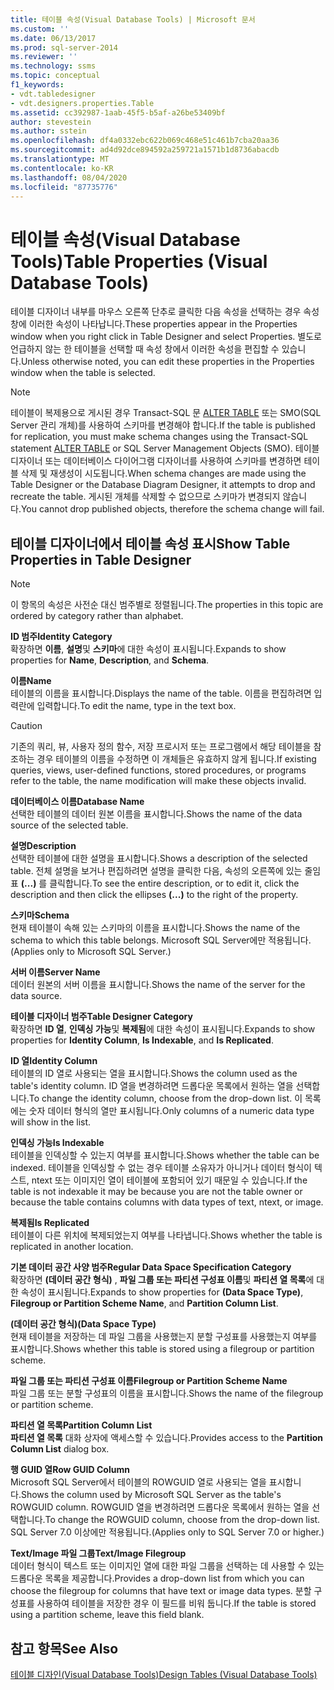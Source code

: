 ```yaml
---
title: 테이블 속성(Visual Database Tools) | Microsoft 문서
ms.custom: ''
ms.date: 06/13/2017
ms.prod: sql-server-2014
ms.reviewer: ''
ms.technology: ssms
ms.topic: conceptual
f1_keywords:
- vdt.tabledesigner
- vdt.designers.properties.Table
ms.assetid: cc392987-1aab-45f5-b5af-a26be53409bf
author: stevestein
ms.author: sstein
ms.openlocfilehash: df4a0332ebc622b069c468e51c461b7cba20aa36
ms.sourcegitcommit: ad4d92dce894592a259721a1571b1d8736abacdb
ms.translationtype: MT
ms.contentlocale: ko-KR
ms.lasthandoff: 08/04/2020
ms.locfileid: "87735776"
---
```

# <a name="table-properties-visual-database-tools"></a><span data-ttu-id="cda79-102">테이블 속성(Visual Database Tools)</span><span class="sxs-lookup"><span data-stu-id="cda79-102">Table Properties (Visual Database Tools)</span></span>
  <span data-ttu-id="cda79-103">테이블 디자이너 내부를 마우스 오른쪽 단추로 클릭한 다음 속성을 선택하는 경우 속성 창에 이러한 속성이 나타납니다.</span><span class="sxs-lookup"><span data-stu-id="cda79-103">These properties appear in the Properties window when you right click in Table Designer and select Properties.</span></span> <span data-ttu-id="cda79-104">별도로 언급하지 않는 한 테이블을 선택할 때 속성 창에서 이러한 속성을 편집할 수 있습니다.</span><span class="sxs-lookup"><span data-stu-id="cda79-104">Unless otherwise noted, you can edit these properties in the Properties window when the table is selected.</span></span>  
  
> [!NOTE]  
>  <span data-ttu-id="cda79-105">테이블이 복제용으로 게시된 경우 Transact-SQL 문 [ALTER TABLE](/sql/t-sql/statements/alter-table-transact-sql) 또는 SMO(SQL Server 관리 개체)를 사용하여 스키마를 변경해야 합니다.</span><span class="sxs-lookup"><span data-stu-id="cda79-105">If the table is published for replication, you must make schema changes using the Transact-SQL statement [ALTER TABLE](/sql/t-sql/statements/alter-table-transact-sql) or SQL Server Management Objects (SMO).</span></span> <span data-ttu-id="cda79-106">테이블 디자이너 또는 데이터베이스 다이어그램 디자이너를 사용하여 스키마를 변경하면 테이블 삭제 및 재생성이 시도됩니다.</span><span class="sxs-lookup"><span data-stu-id="cda79-106">When schema changes are made using the Table Designer or the Database Diagram Designer, it attempts to drop and recreate the table.</span></span> <span data-ttu-id="cda79-107">게시된 개체를 삭제할 수 없으므로 스키마가 변경되지 않습니다.</span><span class="sxs-lookup"><span data-stu-id="cda79-107">You cannot drop published objects, therefore the schema change will fail.</span></span>  
  
## <a name="show-table-properties-in-table-designer"></a><span data-ttu-id="cda79-108">테이블 디자이너에서 테이블 속성 표시</span><span class="sxs-lookup"><span data-stu-id="cda79-108">Show Table Properties in Table Designer</span></span>  
  
> [!NOTE]  
>  <span data-ttu-id="cda79-109">이 항목의 속성은 사전순 대신 범주별로 정렬됩니다.</span><span class="sxs-lookup"><span data-stu-id="cda79-109">The properties in this topic are ordered by category rather than alphabet.</span></span>  
  
 <span data-ttu-id="cda79-110">**ID 범주**</span><span class="sxs-lookup"><span data-stu-id="cda79-110">**Identity Category**</span></span>  
 <span data-ttu-id="cda79-111">확장하면 **이름**, **설명**및 **스키마**에 대한 속성이 표시됩니다.</span><span class="sxs-lookup"><span data-stu-id="cda79-111">Expands to show properties for **Name**, **Description**, and **Schema**.</span></span>  
  
 <span data-ttu-id="cda79-112">**이름**</span><span class="sxs-lookup"><span data-stu-id="cda79-112">**Name**</span></span>  
 <span data-ttu-id="cda79-113">테이블의 이름을 표시합니다.</span><span class="sxs-lookup"><span data-stu-id="cda79-113">Displays the name of the table.</span></span> <span data-ttu-id="cda79-114">이름을 편집하려면 입력란에 입력합니다.</span><span class="sxs-lookup"><span data-stu-id="cda79-114">To edit the name, type in the text box.</span></span>  
  
> [!CAUTION]  
>  <span data-ttu-id="cda79-115">기존의 쿼리, 뷰, 사용자 정의 함수, 저장 프로시저 또는 프로그램에서 해당 테이블을 참조하는 경우 테이블의 이름을 수정하면 이 개체들은 유효하지 않게 됩니다.</span><span class="sxs-lookup"><span data-stu-id="cda79-115">If existing queries, views, user-defined functions, stored procedures, or programs refer to the table, the name modification will make these objects invalid.</span></span>  
  
 <span data-ttu-id="cda79-116">**데이터베이스 이름**</span><span class="sxs-lookup"><span data-stu-id="cda79-116">**Database Name**</span></span>  
 <span data-ttu-id="cda79-117">선택한 테이블의 데이터 원본 이름을 표시합니다.</span><span class="sxs-lookup"><span data-stu-id="cda79-117">Shows the name of the data source of the selected table.</span></span>  
  
 <span data-ttu-id="cda79-118">**설명**</span><span class="sxs-lookup"><span data-stu-id="cda79-118">**Description**</span></span>  
 <span data-ttu-id="cda79-119">선택한 테이블에 대한 설명을 표시합니다.</span><span class="sxs-lookup"><span data-stu-id="cda79-119">Shows a description of the selected table.</span></span> <span data-ttu-id="cda79-120">전체 설명을 보거나 편집하려면 설명을 클릭한 다음, 속성의 오른쪽에 있는 줄임표 **(...)** 를 클릭합니다.</span><span class="sxs-lookup"><span data-stu-id="cda79-120">To see the entire description, or to edit it, click the description and then click the ellipses **(...)** to the right of the property.</span></span>  
  
 <span data-ttu-id="cda79-121">**스키마**</span><span class="sxs-lookup"><span data-stu-id="cda79-121">**Schema**</span></span>  
 <span data-ttu-id="cda79-122">현재 테이블이 속해 있는 스키마의 이름을 표시합니다.</span><span class="sxs-lookup"><span data-stu-id="cda79-122">Shows the name of the schema to which this table belongs.</span></span> <span data-ttu-id="cda79-123">Microsoft SQL Server에만 적용됩니다.</span><span class="sxs-lookup"><span data-stu-id="cda79-123">(Applies only to Microsoft SQL Server.)</span></span>  
  
 <span data-ttu-id="cda79-124">**서버 이름**</span><span class="sxs-lookup"><span data-stu-id="cda79-124">**Server Name**</span></span>  
 <span data-ttu-id="cda79-125">데이터 원본의 서버 이름을 표시합니다.</span><span class="sxs-lookup"><span data-stu-id="cda79-125">Shows the name of the server for the data source.</span></span>  
  
 <span data-ttu-id="cda79-126">**테이블 디자이너 범주**</span><span class="sxs-lookup"><span data-stu-id="cda79-126">**Table Designer Category**</span></span>  
 <span data-ttu-id="cda79-127">확장하면 **ID 열**, **인덱싱 가능**및 **복제됨**에 대한 속성이 표시됩니다.</span><span class="sxs-lookup"><span data-stu-id="cda79-127">Expands to show properties for **Identity Column**, **Is Indexable**, and **Is Replicated**.</span></span>  
  
 <span data-ttu-id="cda79-128">**ID 열**</span><span class="sxs-lookup"><span data-stu-id="cda79-128">**Identity Column**</span></span>  
 <span data-ttu-id="cda79-129">테이블의 ID 열로 사용되는 열을 표시합니다.</span><span class="sxs-lookup"><span data-stu-id="cda79-129">Shows the column used as the table's identity column.</span></span> <span data-ttu-id="cda79-130">ID 열을 변경하려면 드롭다운 목록에서 원하는 열을 선택합니다.</span><span class="sxs-lookup"><span data-stu-id="cda79-130">To change the identity column, choose from the drop-down list.</span></span> <span data-ttu-id="cda79-131">이 목록에는 숫자 데이터 형식의 열만 표시됩니다.</span><span class="sxs-lookup"><span data-stu-id="cda79-131">Only columns of a numeric data type will show in the list.</span></span>  
  
 <span data-ttu-id="cda79-132">**인덱싱 가능**</span><span class="sxs-lookup"><span data-stu-id="cda79-132">**Is Indexable**</span></span>  
 <span data-ttu-id="cda79-133">테이블을 인덱싱할 수 있는지 여부를 표시합니다.</span><span class="sxs-lookup"><span data-stu-id="cda79-133">Shows whether the table can be indexed.</span></span> <span data-ttu-id="cda79-134">테이블을 인덱싱할 수 없는 경우 테이블 소유자가 아니거나 데이터 형식이 텍스트, ntext 또는 이미지인 열이 테이블에 포함되어 있기 때문일 수 있습니다.</span><span class="sxs-lookup"><span data-stu-id="cda79-134">If the table is not indexable it may be because you are not the table owner or because the table contains columns with data types of text, ntext, or image.</span></span>  
  
 <span data-ttu-id="cda79-135">**복제됨**</span><span class="sxs-lookup"><span data-stu-id="cda79-135">**Is Replicated**</span></span>  
 <span data-ttu-id="cda79-136">테이블이 다른 위치에 복제되었는지 여부를 나타냅니다.</span><span class="sxs-lookup"><span data-stu-id="cda79-136">Shows whether the table is replicated in another location.</span></span>  
  
 <span data-ttu-id="cda79-137">**기본 데이터 공간 사양 범주**</span><span class="sxs-lookup"><span data-stu-id="cda79-137">**Regular Data Space Specification Category**</span></span>  
 <span data-ttu-id="cda79-138">확장하면 **(데이터 공간 형식)** , **파일 그룹 또는 파티션 구성표 이름**및 **파티션 열 목록**에 대한 속성이 표시됩니다.</span><span class="sxs-lookup"><span data-stu-id="cda79-138">Expands to show properties for **(Data Space Type)**, **Filegroup or Partition Scheme Name**, and **Partition Column List**.</span></span>  
  
 <span data-ttu-id="cda79-139">**(데이터 공간 형식)**</span><span class="sxs-lookup"><span data-stu-id="cda79-139">**(Data Space Type)**</span></span>  
 <span data-ttu-id="cda79-140">현재 테이블을 저장하는 데 파일 그룹을 사용했는지 분할 구성표를 사용했는지 여부를 표시합니다.</span><span class="sxs-lookup"><span data-stu-id="cda79-140">Shows whether this table is stored using a filegroup or partition scheme.</span></span>  
  
 <span data-ttu-id="cda79-141">**파일 그룹 또는 파티션 구성표 이름**</span><span class="sxs-lookup"><span data-stu-id="cda79-141">**Filegroup or Partition Scheme Name**</span></span>  
 <span data-ttu-id="cda79-142">파일 그룹 또는 분할 구성표의 이름을 표시합니다.</span><span class="sxs-lookup"><span data-stu-id="cda79-142">Shows the name of the filegroup or partition scheme.</span></span>  
  
 <span data-ttu-id="cda79-143">**파티션 열 목록**</span><span class="sxs-lookup"><span data-stu-id="cda79-143">**Partition Column List**</span></span>  
 <span data-ttu-id="cda79-144">**파티션 열 목록** 대화 상자에 액세스할 수 있습니다.</span><span class="sxs-lookup"><span data-stu-id="cda79-144">Provides access to the **Partition Column List** dialog box.</span></span>  
  
 <span data-ttu-id="cda79-145">**행 GUID 열**</span><span class="sxs-lookup"><span data-stu-id="cda79-145">**Row GUID Column**</span></span>  
 <span data-ttu-id="cda79-146">Microsoft SQL Server에서 테이블의 ROWGUID 열로 사용되는 열을 표시합니다.</span><span class="sxs-lookup"><span data-stu-id="cda79-146">Shows the column used by Microsoft SQL Server as the table's ROWGUID column.</span></span> <span data-ttu-id="cda79-147">ROWGUID 열을 변경하려면 드롭다운 목록에서 원하는 열을 선택합니다.</span><span class="sxs-lookup"><span data-stu-id="cda79-147">To change the ROWGUID column, choose from the drop-down list.</span></span> <span data-ttu-id="cda79-148">SQL Server 7.0 이상에만 적용됩니다.</span><span class="sxs-lookup"><span data-stu-id="cda79-148">(Applies only to SQL Server 7.0 or higher.)</span></span>  
  
 <span data-ttu-id="cda79-149">**Text/Image 파일 그룹**</span><span class="sxs-lookup"><span data-stu-id="cda79-149">**Text/Image Filegroup**</span></span>  
 <span data-ttu-id="cda79-150">데이터 형식이 텍스트 또는 이미지인 열에 대한 파일 그룹을 선택하는 데 사용할 수 있는 드롭다운 목록을 제공합니다.</span><span class="sxs-lookup"><span data-stu-id="cda79-150">Provides a drop-down list from which you can choose the filegroup for columns that have text or image data types.</span></span> <span data-ttu-id="cda79-151">분할 구성표를 사용하여 테이블을 저장한 경우 이 필드를 비워 둡니다.</span><span class="sxs-lookup"><span data-stu-id="cda79-151">If the table is stored using a partition scheme, leave this field blank.</span></span>  
  
## <a name="see-also"></a><span data-ttu-id="cda79-152">참고 항목</span><span class="sxs-lookup"><span data-stu-id="cda79-152">See Also</span></span>  
 [<span data-ttu-id="cda79-153">테이블 디자인&#40;Visual Database Tools&#41;</span><span class="sxs-lookup"><span data-stu-id="cda79-153">Design Tables &#40;Visual Database Tools&#41;</span></span>](visual-database-tools.md)  
  
  
